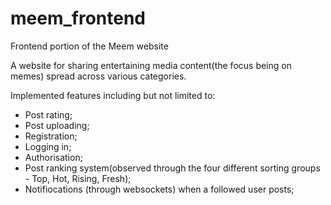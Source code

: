 # meem_frontend
Frontend portion of the Meem website

A website for sharing entertaining media content(the focus being on memes) spread across various categories.

Implemented features including but not limited to:
- Post rating;
- Post uploading;
- Registration;
- Logging in;
- Authorisation;
- Post ranking system(observed through the four different sorting groups - Top, Hot, Rising, Fresh);
- Notifiocations (through websockets) when a followed user posts;
  
